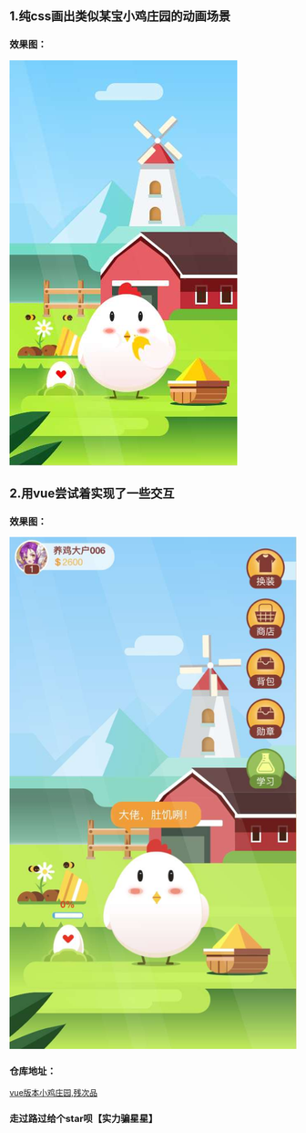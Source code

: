 ## 1.纯css画出类似某宝小鸡庄园的动画场景
### 效果图：
 ![image](https://github.com/Moonlightg/css3-chick/blob/master/%E6%95%88%E6%9E%9C%E5%9B%BE/css.png)
 
## 2.用vue尝试着实现了一些交互
### 效果图：
 ![image](https://github.com/Moonlightg/css3-chick/blob/master/%E6%95%88%E6%9E%9C%E5%9B%BE/vue.jpg)
 
### 仓库地址：
[vue版本小鸡庄园,残次品](https://github.com/Moonlightg/miniChick)

### 走过路过给个star呗【实力骗星星】

